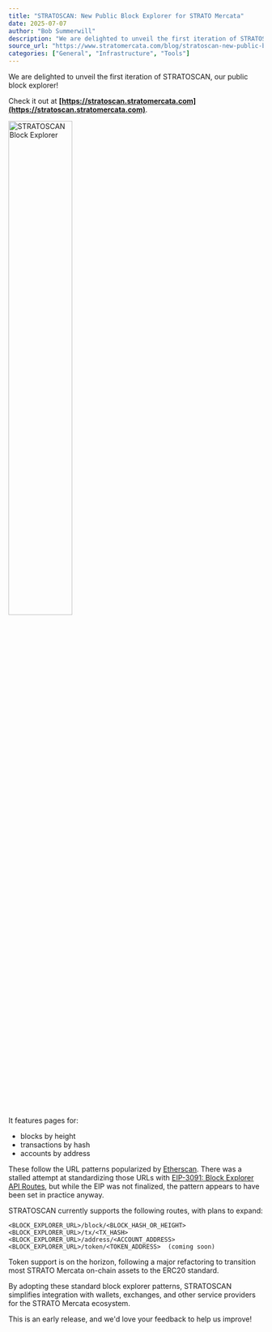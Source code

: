 ```yaml
---
title: "STRATOSCAN: New Public Block Explorer for STRATO Mercata"
date: 2025-07-07
author: "Bob Summerwill"
description: "We are delighted to unveil the first iteration of STRATOSCAN, our public block explorer!"
source_url: "https://www.stratomercata.com/blog/stratoscan-new-public-block-explorer"
categories: ["General", "Infrastructure", "Tools"]
---
```


We are delighted to unveil the first iteration of STRATOSCAN, our public block explorer!

Check it out at **[https://stratoscan.stratomercata.com](https://stratoscan.stratomercata.com)**.

<img src="/images/stratomercata.com/2025.10.13/stratoscan-screenshot.png" alt="STRATOSCAN Block Explorer" style="width: 50%;">

It features pages for:

- blocks by height
- transactions by hash
- accounts by address

These follow the URL patterns popularized by [Etherscan](https://etherscan.io). There was a stalled attempt at standardizing those URLs with [EIP-3091: Block Explorer API Routes](https://eips.ethereum.org/EIPS/eip-3091), but while the EIP was not finalized, the pattern appears to have been set in practice anyway.

STRATOSCAN currently supports the following routes, with plans to expand:

```
<BLOCK_EXPLORER_URL>/block/<BLOCK_HASH_OR_HEIGHT>
<BLOCK_EXPLORER_URL>/tx/<TX_HASH>
<BLOCK_EXPLORER_URL>/address/<ACCOUNT_ADDRESS>
<BLOCK_EXPLORER_URL>/token/<TOKEN_ADDRESS>  (coming soon)
```

Token support is on the horizon, following a major refactoring to transition most STRATO Mercata on-chain assets to the ERC20 standard.

By adopting these standard block explorer patterns, STRATOSCAN simplifies integration with wallets, exchanges, and other service providers for the STRATO Mercata ecosystem.

This is an early release, and we'd love your feedback to help us improve!
